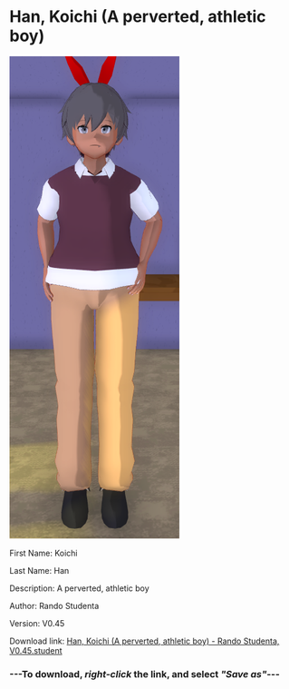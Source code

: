 # Han, Koichi (A perverted, athletic boy)

<img src = "https://raw.githubusercontent.com/Arbiter1223/Daigaku-Gurashi-Custom-Students/master/Students/Files/Han%2C%20Koichi%20(A%20perverted%2C%20athletic%20boy).png">

First Name: Koichi

Last Name: Han

Description: A perverted, athletic boy

Author: Rando Studenta

Version: V0.45

Download link: <a href="https://raw.githubusercontent.com/Arbiter1223/Daigaku-Gurashi-Custom-Students/master/Students/Files/Han%2C%20Koichi%20(A%20perverted%2C%20athletic%20boy)%20-%20Rando%20Studenta%2C%20V0.45.student">Han, Koichi (A perverted, athletic boy) - Rando Studenta, V0.45.student</a>

### ---**To download, _right-click_ the link, and select _"Save as"_**---
